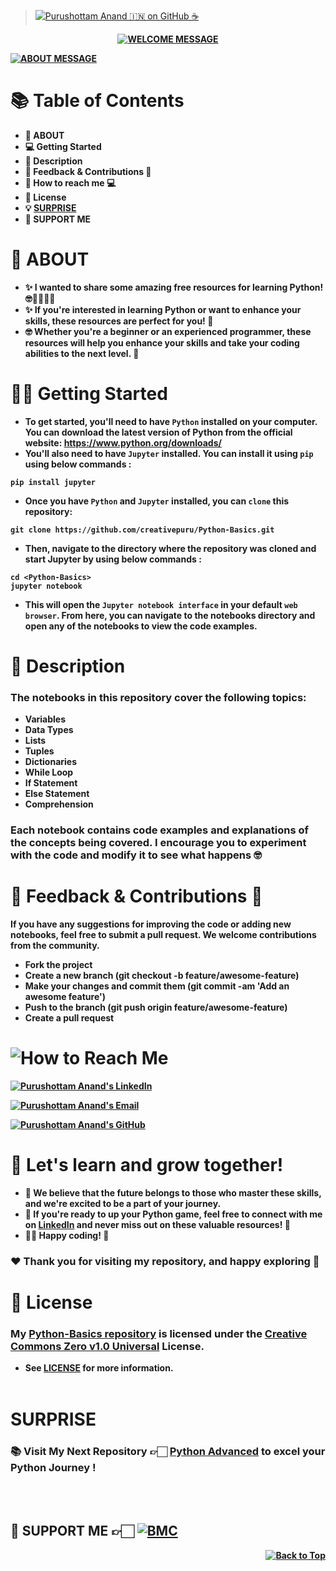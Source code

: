 > [![Purushottam Anand 🇮🇳 on GitHub ☕](https://github.com/creativepuru.png?size=100)](https://github.com/creativepuru "Purushottam Anand 🇮🇳 on GitHub ☕")

<b>

<div align="center"> 

[![WELCOME MESSAGE](https://readme-typing-svg.demolab.com?font=Calibri&size=28&duration=2000&pause=1000&multiline=true&width=750&height=80&lines=👋+WELCOME+TO+MY+PYTHON+🐍+BASICS+REPOSITORY+📘)](https://github.com/creativepuru/Python-Basics)

</div>

[![ABOUT MESSAGE](https://readme-typing-svg.demolab.com?font=Calibri&size=22&duration=1000&pause=1000&multiline=true&width=1500&height=200&lines=📚+This+repository+contains+a+collection+of+codes+related+to+Python+Basics+🐍;🦾+Created+by+me+@creativepuru;📚+This+is+my+very+first+Github+Repository;🚀+I+am+creating+this+Repository+on+April+11+2023+🤓;✨+I+am+constantly+adding+new+contents.;💭+So+make+sure+to+check+back+often+🕙)](https://github.com/creativepuru)

# 📚 Table of Contents
- 🔰 ABOUT
- 💻 Getting Started
- 🔰 Description
- 📣 Feedback & Contributions 🤝
- 📲 How to reach me 💻
- 📖 License
- 💡 [SURPRISE](#surprise)
- 🤝 SUPPORT ME

# 🔰 ABOUT 
- ✨ I wanted to share some amazing free resources for learning Python! 🤓👨‍🎓👩‍🎓
- ✨ If you're interested in learning Python or want to enhance your skills, these resources are perfect for you! 🚀
- 🤓 Whether you're a beginner or an experienced programmer, these resources will help you enhance your skills and take your coding abilities to the next level. 💪

# 👨‍💻 Getting Started 
- To get started, you'll need to have `Python` installed on your computer. You can download the latest version of Python from the official website: https://www.python.org/downloads/
- You'll also need to have `Jupyter` installed. You can install it using `pip` using below commands :
```
pip install jupyter
```
- Once you have `Python` and `Jupyter` installed, you can `clone` this repository:
```
git clone https://github.com/creativepuru/Python-Basics.git
```
- Then, navigate to the directory where the repository was cloned and start Jupyter by using below commands :
```
cd <Python-Basics>
jupyter notebook
```
- This will open the `Jupyter notebook interface` in your default `web browser`. From here, you can navigate to the notebooks directory and open any of the notebooks to view the code examples.

# 🔰 Description
### The notebooks in this repository cover the following topics:
- Variables
- Data Types
- Lists
- Tuples
- Dictionaries
- While Loop
- If Statement
- Else Statement
- Comprehension

### Each notebook contains code examples and explanations of the concepts being covered. I encourage you to experiment with the code and modify it to see what happens 🤓


# 📣 Feedback & Contributions 🤝
If you have any suggestions for improving the code or adding new notebooks, feel free to submit a pull request. We welcome contributions from the community.

- Fork the project
- Create a new branch (git checkout -b feature/awesome-feature)
- Make your changes and commit them (git commit -am 'Add an awesome feature')
- Push to the branch (git push origin feature/awesome-feature)
- Create a pull request

<h1> <img src="https://readme-typing-svg.demolab.com?font=Calibri&size=28&duration=2000&pause=1000&multiline=true&width=600&height=40&lines=📲+How+to+reach+me+-+Social+Links+💻+" alt="How to Reach Me" /> </h1>

[![Purushottam Anand's LinkedIn](https://img.shields.io/badge/-📲%20Connect%20on%20Linkedin-blue?style=for-the-badge&logo=linkedin)](https://openinapp.co/connect-on-linkedin-puru "Purushottam Anand's LinkedIn Profile")

[![Purushottam Anand's Email](https://img.shields.io/badge/Gmail-use%20Desktop%20/%20Laptop%20to%20open%20Gmail-blue?style=for-the-badge&logo=gmail)](https://openinapp.co/gmailpuru "Gmail - use Desktop / Laptop to open Gmail")

[![Purushottam Anand's GitHub](https://img.shields.io/badge/GitHub-❤️%20Sponsor%20me%20on%20GitHub-gr?style=for-the-badge&logo=github)](https://openinapp.co/githubsponsorpuru "Purushottam Anand's GitHub Sponsor Page")

# 🚀 Let's learn and grow together!
- 🤖 We believe that the future belongs to those who master these skills, and we're excited to be a part of your journey. 
- 💪 If you're ready to up your Python game, feel free to connect with me on [LinkedIn](https://openinapp.co/linkedinpuru "Purushottam Anand on Linkedin") and never miss out on these valuable resources! 🚀
- 👨‍💻 Happy coding! 🎉

### ❤️ Thank you for visiting my repository, and happy exploring 🤗

# 📖 License
### My [Python-Basics repository](https://github.com/creativepuru/Python-Basics) is licensed under the [Creative Commons Zero v1.0 Universal](https://github.com/creativepuru/Python-Basics/blob/main/LICENSE.txt) License. 
- See [LICENSE](https://github.com/creativepuru/Python-Basics/blob/main/LICENSE.txt) for more information.
<br> </br>

# SURPRISE
### 📚 Visit My Next Repository 👉🏻 [Python Advanced](https://github.com/creativepuru/Python-Advanced) to excel your Python Journey !

<br> </br>

## 🤝 SUPPORT ME 👉🏻 [![BMC](https://img.shields.io/badge/Buy%20Me%20a%20Coffee%20☕-%23FFDD00.svg?&style=for-the-badge&logo=buy-me-a-coffee&logoColor=black)](https://www.buymeacoffee.com/creativepuru)

<p align="right">
<a href="#top">
<img src="https://img.shields.io/static/v1?label&message=Back+to+Top&color=red&style=for-the-badge&logo" alt="Back to Top" /> </a> </p>

</b>

